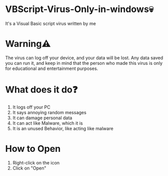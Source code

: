 # VBScript-Virus-Only-in-windows💀
It's a Visual Basic script virus written by me
# Warning⚠️
The virus can log off your device, and your data will be lost. Any data saved you can run it, and keep in mind that the person who made this virus is only for educational and entertainment 
 purposes.
 # What does it do❓
 1. It logs off your PC
 2. It says annoying random messages
 3. It can damage personal data
 4. It can act like Malware, which it is
 5. It is an unused Behavior, like acting like malware
# How to Open
1. Right-click on the icon
2. Click on "Open"
